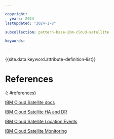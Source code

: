 ```yaml
---

copyright:
  years: 2024
lastupdated: "2024-1-8"

subcollection: pattern-base-ibm-cloud-satellite

keywords:

---
```


{{site.data.keyword.attribute-definition-list}}

<!-- exapmles of format are below -->
# References
{: #references}

[IBM Cloud Satellite docs](https://cloud.ibm.com/docs/satellite?topic=satellite-service-architecture)

[IBM Cloud Satellite HA and DR](https://cloud.ibm.com/docs/satellite?topic=satellite-ha#satellite-ha-setup)

[IBM Cloud Satellite Location Events](https://cloud.ibm.com/docs/satellite?topic=satellite-at_events)

[IBM Cloud Satellite Monitoring](https://cloud.ibm.com/docs/satellite?topic=satellite-monitor#setup-mon)
